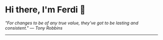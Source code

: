 <h1>Hi there, I'm Ferdi 👋</h1>

<p><em>
  "For changes to be of any true value, they've got to be lasting and consistent." — Tony Robbins
</em></p>

---
